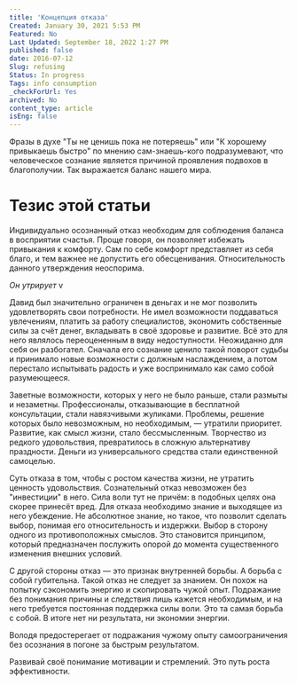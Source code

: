 ```yaml
---
title: 'Концепция отказа'
Created: January 30, 2021 5:53 PM
Featured: No
Last Updated: September 18, 2022 1:27 PM
published: false
date: 2016-07-12
Slug: refusing
Status: In progress
Tags: info consumption
_checkForUrl: Yes
archived: No
content_type: article
isEng: false
---
```


Фразы в духе "Ты не ценишь пока не потеряешь" или "К хорошему привыкаешь быстро" по мнению сам-знаешь-кого подразумевают, что человеческое сознание является причиной проявления подвохов в благополучии. Так выражается баланс нашего мира.

# Тезис этой статьи

Индивидуально осознанный отказ необходим для соблюдения баланса в восприятии счастья. Проще говоря, он позволяет избежать привыкания к комфорту. Сам по себе комфорт представляет из себя благо, и тем важнее не допустить его обесценивания. Относительность данного утверждения неоспорима.

*Он утрирует* v

Давид был значительно ограничен в деньгах и не мог позволить удовлетворять свои потребности. Не имел возможности поддаваться увлечениям, платить за работу специалистов, экономить собственные силы за счёт денег, вкладывать в своё здоровье и развитие. Всё это для него являлось переоцененным в виду недоступности. Неожиданно для себя он разбогател. Сначала его сознание ценило такой поворот судьбы и принимало новые возможности с должным наслаждением, а потом перестало испытывать радость и уже воспринимало как само собой разумеющееся.

Заветные возможности, которых у него не было раньше, стали размыты и незаметны. Профессионалы, отказывающие в бесплатной консультации, стали навязчивыми жуликами. Проблемы, решение которых было невозможным, но необходимым, — утратили приоритет. Развитие, как смысл жизни, стало бессмысленным. Творчество из редкого удовольствия, превратилось в сложную альтернативу праздности. Деньги из универсального средства стали единственной самоцелью.

Суть отказа в том, чтобы с ростом качества жизни, не утратить ценность удовольствия. Сознательный отказ невозможен без "инвестиции" в него. Сила воли тут не причём: в подобных целях она скорее принесёт вред. Для отказа необходимо знание и выходящее из него убеждение. Не абсолютное знание, но такое, что позволит сделать выбор, понимая его относительность и издержки. Выбор в сторону одного из противоположных смыслов. Это становится принципом, который предназначен послужить опорой до момента существенного изменения внешних условий.

С другой стороны отказ — это признак внутренней борьбы. А борьба с собой губительна. Такой отказ не следует за знанием. Он похож на попытку сэкономить энергию и скопировать чужой опыт. Подражание без понимания причины и следствия лишь кажется необходимым, и на него требуется постоянная поддержка силы воли. Это та самая борьба с собой. В итоге нет ни результата, ни экономии энергии.

Володя предостерегает от подражания чужому опыту самоограничения без осознания в погоне за быстрым результатом.

Развивай своё понимание мотивации и стремлений. Это путь роста эффективности.
